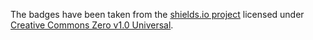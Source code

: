 The badges have been taken from the [shields.io project](https://github.com/badges/shields) licensed under [Creative Commons Zero v1.0 Universal](http://creativecommons.org/publicdomain/zero/1.0/deed.en).